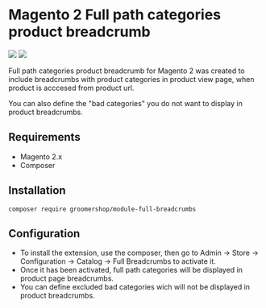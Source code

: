 # Magento 2 Full path categories product breadcrumb

[![](https://img.shields.io/packagist/v/groomershop/module-full-breadcrumbs.svg)](https://packagist.org/packages/groomershop/module-full-breadcrumbs) [![](https://img.shields.io/packagist/dt/groomershop/module-full-breadcrumbs.svg)](https://packagist.org/packages/groomershop/module-full-breadcrumbs)

Full path categories product breadcrumb for Magento 2 was created to include breadcrumbs with product categories in product view page, when product is acccesed from product url.

You can also define the "bad categories" you do not want to display in product breadcrumbs.

## Requirements

- Magento 2.x
- Composer

## Installation

```
composer require groomershop/module-full-breadcrumbs
```

## Configuration

- To install the extension, use the composer, then go to Admin → Store → Configuration → Catalog → Full Breadcrumbs to activate it.
- Once it has been activated, full path categories will be displayed in product page breadcrumbs.
- You can define excluded bad categories wich will not be displayed in product breadcrumbs.
